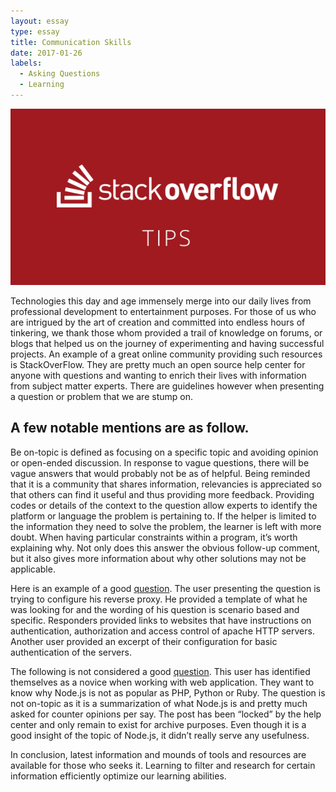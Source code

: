 ```yaml
---
layout: essay
type: essay
title: Communication Skills
date: 2017-01-26
labels:
  - Asking Questions
  - Learning
---
```


<img class="ui medium left circular floated image" src="../images/blog-572x320-stackoverflow-effectively.png">

 Technologies this day and age immensely merge into our daily lives from professional development to entertainment purposes. For those of us who are intrigued by the art of creation and committed into endless hours of tinkering, we thank those whom provided a trail of knowledge on forums, or blogs that helped us on the journey of experimenting and having successful projects. An example of a great online community providing such resources is StackOverFlow. They are pretty much an open source help center for anyone with questions and wanting to enrich their lives with information from subject matter experts. There are guidelines however when presenting a question or problem that we are stump on. 
 

## A few notable mentions are as follow. 

Be on-topic is defined as focusing on a specific topic and avoiding opinion or open-ended discussion.  In response to vague questions, there will be vague answers that would probably not be as of helpful. Being reminded that it is a community that shares information, relevancies is appreciated so that others can find it useful and thus providing more feedback. Providing codes or details of the context to the question allow experts to identify the platform or language the problem is pertaining to. If the helper is limited to the information they need to solve the problem, the learner is left with more doubt. When having particular constraints within a program, it’s worth explaining why. Not only does this answer the obvious follow-up comment, but it also gives more information about why other solutions may not be applicable.


Here is an example of a good [question](http://stackoverflow.com/questions/5011102/apache-reverse-proxy-with-basic-authentication?rq=1). The user presenting the question is trying to configure his reverse proxy. He provided a template of what he was looking for and the wording of his question is scenario based and specific. Responders provided links to websites that have instructions on authentication, authorization and access control of apache HTTP servers. Another user provided an excerpt of their configuration for basic authentication of the servers.


The following is not considered a good [question](http://stackoverflow.com/questions/5062614/how-to-decide-when-to-use-node-js?rq=1). This user has identified themselves as a novice when working with web application. They want to know why Node.js is not as popular as PHP, Python or Ruby. The question is not on-topic as it is a summarization of what Node.js is and pretty much asked for counter opinions per say. The post has been “locked” by the help center and only remain to exist for archive purposes. Even though it is a good insight of the topic of Node.js, it didn’t really serve any usefulness.

In conclusion, latest information and mounds of tools and resources are available for those who seeks it. Learning to filter and research for certain information efficiently optimize our learning abilities. 





